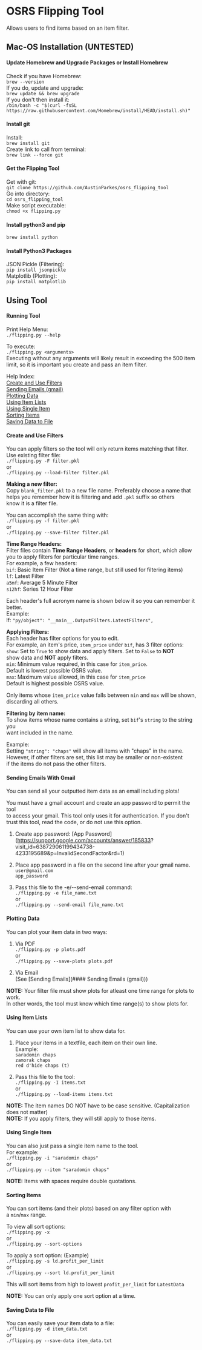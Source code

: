 # OSRS Flipping Tool
Allows users to find items based on an item filter.

## Mac-OS Installation (UNTESTED)
#### Update Homebrew and Upgrade Packages or Install Homebrew
Check if you have Homebrew:  
`brew --version`  
If you do, update and upgrade:  
`brew update && brew upgrade`  
If you don't then install it:  
`/bin/bash -c "$(curl -fsSL https://raw.githubusercontent.com/Homebrew/install/HEAD/install.sh)"`  

#### Install git  
Install:  
`brew install git`  
Create link to call from terminal:  
`brew link --force git`  

#### Get the Flipping Tool
Get with git:  
`git clone https://github.com/AustinParkes/osrs_flipping_tool`  
Go into directory:  
`cd osrs_flipping_tool`  
Make script executable:  
`chmod +x flipping.py`

#### Install python3 and pip
`brew install python`  

#### Install Python3 Packages
JSON Pickle (Filtering):  
`pip install jsonpickle`  
Matplotlib (Plotting):  
`pip install matplotlib`  

## Using Tool
#### Running Tool
Print Help Menu:  
`./flipping.py --help`  

To execute:  
`./flipping.py <arguments>`  
Executing without any arguments will likely result in exceeding the 500 item  
limit, so it is important you create and pass an item filter. 

Help Index:  
[Create and Use Filters](#create-and-use-filters)  
[Sending Emails (gmail)](#sending-emails-with-gmail)  
[Plotting Data](#plotting-data)  
[Using Item Lists](#using-item-lists)  
[Using Single Item](#using-single-item)  
[Sorting Items](#sorting-items)  
[Saving Data to File](#saving-data-to-file)  

#### Create and Use Filters
You can apply filters so the tool will only return items matching that filter.  
Use existing filter file:  
`./flipping.py -F filter.pkl`  
or  
`./flipping.py --load-filter filter.pkl` 

**Making a new filter:**  
Copy `blank_filter.pkl` to a new file name. Preferably choose a name that  
helps you remember how it is filtering and add `.pkl` suffix so others  
know it is a filter file.  

You can accomplish the same thing with:  
`./flipping.py -f filter.pkl`  
or  
`./flipping.py --save-filter filter.pkl`  

**Time Range Headers:**  
Filter files contain **Time Range Headers**, or **headers** for short, which allow  
you to apply filters for particular time ranges.  
For example, a few headers:  
`bif`: Basic Item Filter (Not a time range, but still used for filtering items)  
`lf`: Latest Filter  
`a5mf`: Average 5 Minute Filter  
`s12hf`: Series 12 Hour Filter  

Each header's full acronym name is shown below it so you can remember it better.   
Example:  
lf: `"py/object": "__main__.OutputFilters.LatestFilters",`  

**Applying Filters:**  
Each header has filter options for you to edit.  
For example, an item's price, `item_price` under `bif`, has 3 filter options:  
`show`: Set to `True` to show data and apply filters. Set to `False` to **NOT**   
show data and **NOT** apply filters.  
`min`: Minimum value required, in this case for `item_price`.  
Default is lowest possible OSRS value.  
`max`: Maximum value allowed, in this case for `item_price`  
Default is highest possible OSRS value.  

Only items whose `item_price` value falls between `min` and `max` will be shown,  
discarding all others.  

**Filtering by item name:**  
To show items whose name contains a string, set `bif`'s `string` to the string you  
want included in the name.  
 
Example:   
Setting `"string": "chaps"` will show all items with "chaps" in the name.  
However, if other filters are set, this list may be smaller or non-existent  
if the items do not pass the other filters.  

#### Sending Emails With Gmail
You can send all your outputted item data as an email including plots!  

You must have a gmail account and create an app password to permit the tool  
to access your gmail. This tool only uses it for authentication. 
If you don't trust this tool, read the code, or do not use this option.

1) Create app password: [App Password](https://support.google.com/accounts/answer/185833?   visit_id=638729061199434738-4233195689&p=InvalidSecondFactor&rd=1)  

2) Place app password in a file on the second line after your gmail name.  
`user@gmail.com`  
`app_password`  

3) Pass this file to the -e/--send-email command:  
`./flipping.py -e file_name.txt`  
or  
`./flipping.py --send-email file_name.txt`  

#### Plotting Data
You can plot your item data in two ways:  
1) Via PDF  
`./flipping.py -p plots.pdf`  
or  
`./flipping.py --save-plots plots.pdf`

2) Via Email  
(See [Sending Emails](#### Sending Emails (gmail)))  

**NOTE:** Your filter file must show plots for atleast one time range for plots to work.  
In other words, the tool must know which time range(s) to show plots for.    

#### Using Item Lists
You can use your own item list to show data for.  

1) Place your items in a textfile, each item on their own line.  
Example:  
`saradomin chaps`  
`zamorak chaps`  
`red d'hide chaps (t)`  

2) Pass this file to the tool:  
`./flipping.py -I items.txt`  
or  
`./flipping.py --load-items items.txt`   

**NOTE:** The item names DO NOT have to be case sensitive. (Capitalization does not matter)  
**NOTE:** If you apply filters, they will still apply to those items.  

#### Using Single Item
You can also just pass a single item name to the tool.  
For example:  
`./flipping.py -i "saradomin chaps"`  
or  
`./flipping.py --item "saradomin chaps"`  

**NOTE:** Items with spaces require double quotations.  

#### Sorting Items
You can sort items (and their plots) based on any filter option with  
a `min`/`max` range.  

To view all sort options:  
`./flipping.py -x`  
or  
`./flipping.py --sort-options`  

To apply a sort option: (Example)  
`./flipping.py -s ld.profit_per_limit`  
or  
`./flipping.py --sort ld.profit_per_limit`  

This will sort items from high to lowest `profit_per_limit` for `LatestData`  

**NOTE:** You can only apply one sort option at a time.  

#### Saving Data to File
You can easily save your item data to a file:  
`./flipping.py -d item_data.txt`  
or  
`./flipping.py --save-data item_data.txt`  



